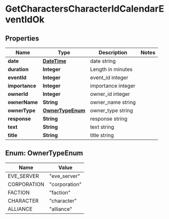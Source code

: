 
# GetCharactersCharacterIdCalendarEventIdOk

## Properties
Name | Type | Description | Notes
------------ | ------------- | ------------- | -------------
**date** | [**DateTime**](DateTime.md) | date string | 
**duration** | **Integer** | Length in minutes | 
**eventId** | **Integer** | event_id integer | 
**importance** | **Integer** | importance integer | 
**ownerId** | **Integer** | owner_id integer | 
**ownerName** | **String** | owner_name string | 
**ownerType** | [**OwnerTypeEnum**](#OwnerTypeEnum) | owner_type string | 
**response** | **String** | response string | 
**text** | **String** | text string | 
**title** | **String** | title string | 


<a name="OwnerTypeEnum"></a>
## Enum: OwnerTypeEnum
Name | Value
---- | -----
EVE_SERVER | &quot;eve_server&quot;
CORPORATION | &quot;corporation&quot;
FACTION | &quot;faction&quot;
CHARACTER | &quot;character&quot;
ALLIANCE | &quot;alliance&quot;



